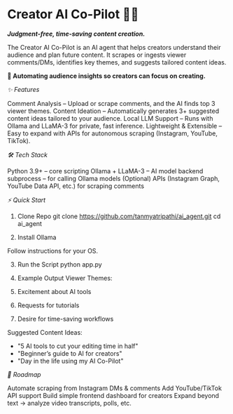 # Creator AI Co-Pilot 🎥🤖

***Judgment-free, time-saving content creation.***

The Creator AI Co-Pilot is an AI agent that helps creators understand their audience and plan future content. It scrapes or ingests viewer comments/DMs, identifies key themes, and suggests tailored content ideas.

**🚀 Automating audience insights so creators can focus on creating.**

*✨ Features*

Comment Analysis – Upload or scrape comments, and the AI finds top 3 viewer themes.
Content Ideation – Automatically generates 3+ suggested content ideas tailored to your audience.
Local LLM Support – Runs with Ollama and LLaMA-3 for private, fast inference.
Lightweight & Extensible – Easy to expand with APIs for autonomous scraping (Instagram, YouTube, TikTok).

*🛠️ Tech Stack*

Python 3.9+ – core scripting
Ollama + LLaMA-3 – AI model backend
subprocess – for calling Ollama models
(Optional) APIs (Instagram Graph, YouTube Data API, etc.) for scraping comments

*⚡ Quick Start*

1. Clone Repo
git clone https://github.com/tanmyatripathi/ai_agent.git
cd ai_agent

2. Install Ollama

Follow instructions for your OS.

3. Run the Script
python app.py

4. Example Output
Viewer Themes:
1. Excitement about AI tools
2. Requests for tutorials
3. Desire for time-saving workflows

Suggested Content Ideas:
- "5 AI tools to cut your editing time in half"
- "Beginner’s guide to AI for creators"
- "Day in the life using my AI Co-Pilot"

*🚧 Roadmap*

Automate scraping from Instagram DMs & comments
Add YouTube/TikTok API support
Build simple frontend dashboard for creators
Expand beyond text → analyze video transcripts, polls, etc.

